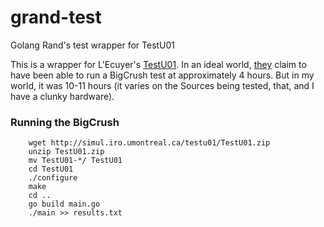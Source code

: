 # grand-test
Golang Rand's test wrapper for TestU01


This is a wrapper for L'Ecuyer's [TestU01](http://simul.iro.umontreal.ca/testu01/tu01.html).
In an ideal world, [they](https://en.wikipedia.org/wiki/TestU01) claim to have been able to run a BigCrush test at approximately 4 hours. But in my world, it was 10-11 hours (it varies on the Sources being tested, that, and I have a clunky hardware).


### Running the BigCrush
```
	wget http://simul.iro.umontreal.ca/testu01/TestU01.zip
	unzip TestU01.zip
	mv TestU01-*/ TestU01
	cd TestU01
	./configure
	make
	cd ..
	go build main.go
	./main >> results.txt
```